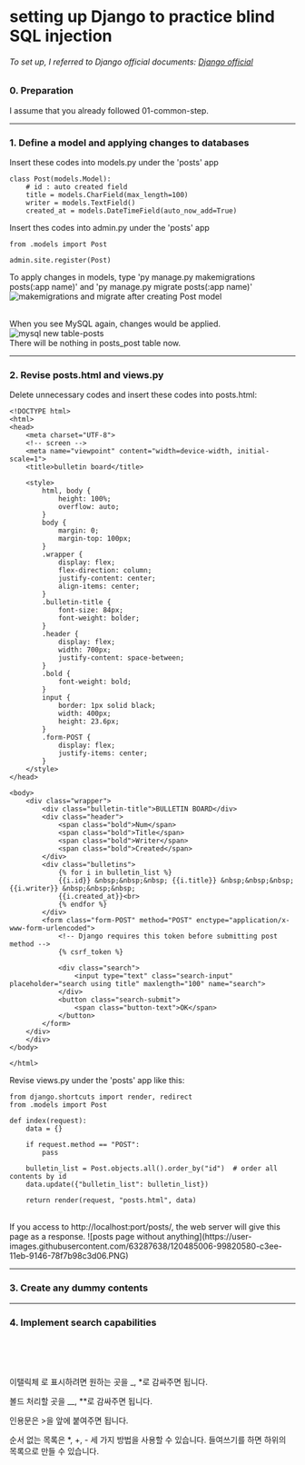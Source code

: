 # setting up Django to practice blind SQL injection
###### To set up, I referred to Django official documents: [Django official](https://www.djangoproject.com/)

### 0. Preparation
I assume that you already followed 01-common-step.

-----------

### 1. Define a model and applying changes to databases
Insert these codes into models.py under the 'posts' app

    class Post(models.Model):
        # id : auto created field
        title = models.CharField(max_length=100)
        writer = models.TextField()
        created_at = models.DateTimeField(auto_now_add=True)

Insert thes codes into admin.py under the 'posts' app

    from .models import Post

    admin.site.register(Post)

To apply changes in models, type 'py manage.py makemigrations posts(:app name)' and 'py manage.py migrate posts(:app name)'  
![makemigrations and migrate after creating Post model](https://user-images.githubusercontent.com/63287638/120483630-4196cf00-c3ed-11eb-90b4-5935d3ac34a5.png)  
</br>

When you see MySQL again, changes would be applied.  
![mysql new table-posts](https://user-images.githubusercontent.com/63287638/120484004-9b979480-c3ed-11eb-82f6-90f33264daf8.PNG)
</br>
There will be nothing in posts_post table now.  

-----------

### 2. Revise posts.html and views.py
Delete unnecessary codes and insert these codes into posts.html:

    <!DOCTYPE html>
    <html>
    <head>
        <meta charset="UTF-8">
        <!-- screen -->
        <meta name="viewpoint" content="width=device-width, initial-scale=1">
        <title>bulletin board</title>

        <style>
            html, body {
                height: 100%;
                overflow: auto;
            }
            body {
                margin: 0;
                margin-top: 100px;
            }
            .wrapper {
                display: flex;
                flex-direction: column;
                justify-content: center;
                align-items: center;
            }
            .bulletin-title {
                font-size: 84px;
                font-weight: bolder;
            }
            .header {
                display: flex;
                width: 700px;
                justify-content: space-between;
            }
            .bold {
                font-weight: bold;
            }
            input {
                border: 1px solid black;
                width: 400px;
                height: 23.6px;
            }
            .form-POST {
                display: flex;
                justify-items: center;
            }
        </style>
    </head>

    <body>
        <div class="wrapper">
            <div class="bulletin-title">BULLETIN BOARD</div>
            <div class="header">
                <span class="bold">Num</span>
                <span class="bold">Title</span>
                <span class="bold">Writer</span>
                <span class="bold">Created</span>
            </div>
            <div class="bulletins">
                {% for i in bulletin_list %}
                {{i.id}} &nbsp;&nbsp;&nbsp; {{i.title}} &nbsp;&nbsp;&nbsp; {{i.writer}} &nbsp;&nbsp;&nbsp;
                {{i.created_at}}<br>
                {% endfor %}
            </div>
            <form class="form-POST" method="POST" enctype="application/x-www-form-urlencoded">
                <!-- Django requires this token before submitting post method -->
                {% csrf_token %}

                <div class="search">
                    <input type="text" class="search-input" placeholder="search using title" maxlength="100" name="search">
                </div>
                <button class="search-submit">
                    <span class="button-text">OK</span>
                </button>
            </form>
        </div>
        </div>
    </body>

    </html>

Revise views.py under the 'posts' app like this:

    from django.shortcuts import render, redirect
    from .models import Post

    def index(request):
        data = {}

        if request.method == "POST":
            pass

        bulletin_list = Post.objects.all().order_by("id")  # order all contents by id
        data.update({"bulletin_list": bulletin_list})

        return render(request, "posts.html", data)

</br>
If you access to ht<span>tp://</span>localhost:port/posts/, the web server will give this page as a response.  
![posts page without anything](https://user-images.githubusercontent.com/63287638/120485006-99820580-c3ee-11eb-9146-78f7b98c3d06.PNG)  
</br>

-----------

### 3. Create any dummy contents


-----------

### 4. Implement search capabilities




</br></br></br></br>
이탤릭체 로 표시하려면 원하는 곳을 _, *로 감싸주면 됩니다.

볼드 처리할 곳을 __, **로 감싸주면 됩니다.

인용문은 >을 앞에 붙여주면 됩니다.

순서 없는 목록은 *, +, - 세 가지 방법을 사용할 수 있습니다. 들여쓰기를 하면 하위의 목록으로 만들 수 있습니다.